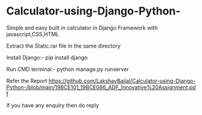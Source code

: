 # Calculator-using-Django-Python-
Simple and easy built in calculator in Django Framework with javascript,CSS,HTML

Extract the Static.rar file in the same directory

Install Django:-
pip install django

Run CMD terminal:-
python manage.py runserver

Refer the Report 
https://github.com/LakshayBaijal/Calculator-using-Django-Python-/blob/main/19BCE101_19BCE086_ADF_Innovative%20Assignment.pdf

If you have any enquiry then do reply
